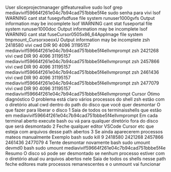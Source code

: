 User
 sliceprojectmanager gitfeaturealive  sudo lsof  grep mediavivif59664f261e04c7b94cad751bbbe5f4e
sudo senha para vivi
lsof WARNING cant stat fusegvfsdfuse file system runuser1000gvfs
Output information may be incomplete
lsof WARNING cant stat fuseportal file system runuser1000doc
Output information may be incomplete
lsof WARNING cant stat fuseCursor0505x86_64AppImage file system tmpmount_CursorxoeoxU
Output information may be incomplete
zsh 2418580 vivi cwd DIR 90 4096 31195157 mediavivif59664f261e04c7b94cad751bbbe5f4ellvmprompt
zsh 2421268 vivi cwd DIR 90 4096 31195157 mediavivif59664f261e04c7b94cad751bbbe5f4ellvmprompt
zsh 2457866 vivi cwd DIR 90 4096 31195157 mediavivif59664f261e04c7b94cad751bbbe5f4ellvmprompt
zsh 2461436 vivi cwd DIR 90 4096 31195157 mediavivif59664f261e04c7b94cad751bbbe5f4ellvmprompt
zsh 2477079 vivi cwd DIR 90 4096 31195157 mediavivif59664f261e04c7b94cad751bbbe5f4ellvmprompt
Cursor
Ótimo diagnóstico
O problema está claro vários processos do shell zsh estão com o diretório atual cwd dentro do path do disco que você quer desmontar
 O que fazer para liberar o disco
1 Saia de todos os terminaisshells que estão em mediavivif59664f261e04c7b94cad751bbbe5f4ellvmprompt
 Em cada terminal aberto execute
bash
ou vá para qualquer diretório fora do disco que será desmontado
2 Feche qualquer editor VSCode Cursor etc que esteja com arquivos desse path abertos
3 Se ainda aparecerem processos mateos manualmente
 Exemplo
bash
sudo kill 9 2418580 2421268 2457866 2461436 2477079
4 Tente desmontar novamente
bash
sudo umount devmd0
bash
sudo umount mediavivif59664f261e04c7b94cad751bbbe5f4e
Resumo
O disco só pode ser desmontado se nenhum processo estiver com o diretório atual ou arquivos abertos nele
Saia de todos os shells nesse path feche editores mate processos remanescentes e o unmount vai funcionar
